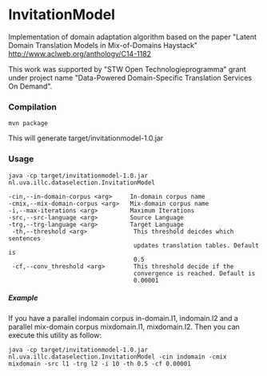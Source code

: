 # InvitationModel
Implementation of domain adaptation algorithm based on the paper "Latent Domain Translation Models in Mix-of-Domains Haystack" http://www.aclweb.org/anthology/C14-1182

This work was supported by "STW Open Technologieprogramma" grant under project name "Data-Powered Domain-Specific Translation Services On Demand".

### Compilation

`mvn package`

This will generate target/invitationmodel-1.0.jar


### Usage

```
java -cp target/invitationmodel-1.0.jar nl.uva.illc.dataselection.InvitationModel

-cin,--in-domain-corpus <arg>     In-domain corpus name
-cmix,--mix-domain-corpus <arg>   Mix-domain corpus name
-i,--max-iterations <arg>         Maximum Iterations
-src,--src-language <arg>         Source Language
-trg,--trg-language <arg>         Target Language
 -th,--threshold <arg>             This threshold deicdes which sentences
                                   updates translation tables. Default is
                                   0.5
 -cf,--conv_threshold <arg>        This threshold decide if the
                                   convergence is reached. Default is
                                   0.00001
 ```

##### Example

If you have a parallel indomain corpus in-domain.l1, indomain.l2 and a parallel mix-domain corpus mixdomain.l1, mixdomain.l2.
Then you can execute this utility as follow:

`java -cp target/invitationmodel-1.0.jar nl.uva.illc.dataselection.InvitationModel -cin indomain -cmix mixdomain -src l1 -trg l2 -i 10 -th 0.5 -cf 0.00001`

